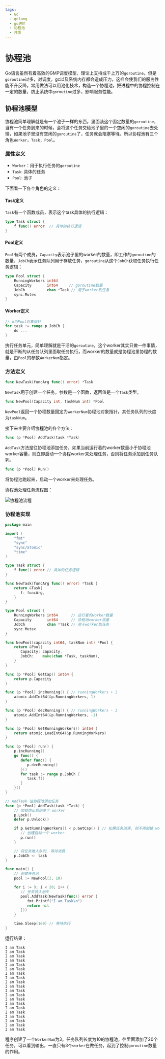 ```yaml
---
tags:
  - Go
  - golang
  - go进阶
  - 协程池
  - 并发
---
```


# 协程池
Go语言虽然有着高效的GMP调度模型，理论上支持成千上万的`goroutine`，但是`goroutine`过多，对调度，gc以及系统内存都会造成压力，这样会使我们的服务性能不升反降。常用做法可以用池化技术，构造一个协程池，把进程中的协程控制在一定的数量，防止系统中`goroutine`过多，影响服务性能。

## 协程池模型
协程池简单理解就是有一个池子一样的东西，里面装这个固定数量的`goroutine`，当有一个任务到来的时候，会将这个任务交给池子里的一个空闲的`goroutine`去处理，如果池子里没有空闲的`goroutine`了，任务就会阻塞等待。所以协程池有三个角色`Worker`，`Task`，`Pool`。

### 属性定义
- `Worker`：用于执行任务的`goroutine`
- `Task`: 具体的任务
- `Pool`: 池子

下面看一下各个角色的定义：

#### Task定义
`Task`有一个函数成员，表示这个task具体的执行逻辑：

```go
type Task struct {
    f func() error  // 具体的执行逻辑
}
```

#### Pool定义
`Pool`有两个成员，`Capacity`表示池子里的worker的数量，即工作的`goroutine`的数量，`JobCh`表示任务队列用于存放任务，`goroutine`从这个`JobCh`获取任务执行任务逻辑：
```go
type Pool struct {
    RunningWorkers int64
    Capacity       int64     // goroutine数量
    JobCh          chan *Task // 用于worker取任务
    sync.Mutex
}
```

#### Worker定义
```go
// p为Pool对象指针
for task := range p.JobCh {
    do ...      
}
```
执行任务单元，简单理解就是干活的`goroutine`，这个worker其实只做一件事情，就是不断的从任务队列里面取任务执行，而worker的数量就是协程池里协程的数量，由`Pool`的参数`WorkerNum`指定。

### 方法定义
```go
func NewTask(funcArg func() error) *Task
```
`NewTask`用于创建一个任务，参数是一个函数，返回值是一个`Task`类型。

```go
func NewPool(Capacity int, taskNum int) *Pool
```
`NewPool`返回一个协程数量固定为`workerNum`协程池对象指针，其任务队列的长度为`taskNum`。

接下来主要介绍协程池的各个方法：
```go
func (p *Pool) AddTask(task *Task) 
```
`AddTask`方法是往协程池添加任务，如果当前运行着的worker数量小于协程池worker容量，则立即启动一个协程worker来处理任务，否则将任务添加到任务队列。

```go
func (p *Pool) Run()
```
将协程池跑起来，启动一个worker来处理任务。

协程池处理任务流程图：

![协程池流程](../../assets/img/go语言系列/协程池/协程池1.png)

### 协程池实现
```go
package main

import (
    "fmt"
    "sync"
    "sync/atomic"
    "time"
)

type Task struct {
    f func() error // 具体的任务逻辑
}

func NewTask(funcArg func() error) *Task {
    return &Task{
       f: funcArg,
    }
}

type Pool struct {
    RunningWorkers int64      // 运行着的worker数量
    Capacity       int64      // 协程池worker容量
    JobCh          chan *Task // 用于worker取任务
    sync.Mutex
}

func NewPool(capacity int64, taskNum int) *Pool {
    return &Pool{
       Capacity: capacity,
       JobCh:    make(chan *Task, taskNum),
    }
}

func (p *Pool) GetCap() int64 {
    return p.Capacity
}

func (p *Pool) incRunning() { // runningWorkers + 1
    atomic.AddInt64(&p.RunningWorkers, 1)
}

func (p *Pool) decRunning() { // runningWorkers - 1
    atomic.AddInt64(&p.RunningWorkers, -1)
}

func (p *Pool) GetRunningWorkers() int64 {
    return atomic.LoadInt64(&p.RunningWorkers)
}

func (p *Pool) run() {
    p.incRunning()
    go func() {
       defer func() {
          p.decRunning()
       }()
       for task := range p.JobCh {
          task.f()
       }
    }()
}

// AddTask 往协程池添加任务
func (p *Pool) AddTask(task *Task) {
    // 加锁防止启动多个 worker
    p.Lock()
    defer p.Unlock()

    if p.GetRunningWorkers() < p.GetCap() { // 如果任务池满, 则不再创建 worker
       // 创建启动一个 worker
       p.run()
    }

    // 将任务推入队列, 等待消费
    p.JobCh <- task
}

func main() {
    // 创建任务池
    pool := NewPool(3, 10)

    for i := 0; i < 20; i++ {
       // 任务放入池中
       pool.AddTask(NewTask(func() error {
          fmt.Printf("I am Task\n")
          return nil
       }))
    }

    time.Sleep(1e9) // 等待执行
}
```
运行结果：
```
I am Task
I am Task
I am Task
I am Task
I am Task
I am Task
I am Task
I am Task
I am Task
I am Task
I am Task
I am Task
I am Task
I am Task
I am Task
I am Task
I am Task
I am Task
I am Task
I am Task
```
程序创建了一个`WorkerNum`为3，任务队列长度为10的协程池，往里面添加了20个任务，可以看到输出，一直只有3个`worker`在做任务，起到了控制`goroutine`数量的作用。
